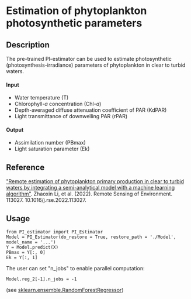 # Estimation of phytoplankton photosynthetic parameters
## Description
The pre-trained PI-estimator can be used to estimate photosynthetic (photosynthesis-irradiance) parameters of phytoplankton in clear to turbid waters.
#### Input
* Water temperature (T)
* Chlorophyll-_a_ concentration (Chl-_a_)
* Depth-averaged diffuse attenuation coefficient of PAR (KdPAR) 
* Light transmittance of downwelling PAR (rPAR)
#### Output
* Assimilation number (PBmax)
* Light saturation parameter (Ek)

## Reference
["Remote estimation of phytoplankton primary production in clear to turbid waters by integrating a semi-analytical model with a machine learning algorithm"](https://www.sciencedirect.com/science/article/pii/S0034425722001419). Zhaoxin Li, et al. (2022). Remote Sensing of Environment. 113027. 10.1016/j.rse.2022.113027.

## Usage
```
from PI_estimator import PI_Estimator
Model = PI_Estimator(do_restore = True, restore_path = './Model', model_name = '...')
Y = Model.predict(X)
PBmax = Y[:, 0]
Ek = Y[:, 1]
```
The user can set "n_jobs" to enable parallel computation:
```
Model.reg_2[-1].n_jobs = -1
```
(see [sklearn.ensemble.RandomForestRegressor](https://scikit-learn.org/stable/modules/generated/sklearn.ensemble.RandomForestRegressor.html))
